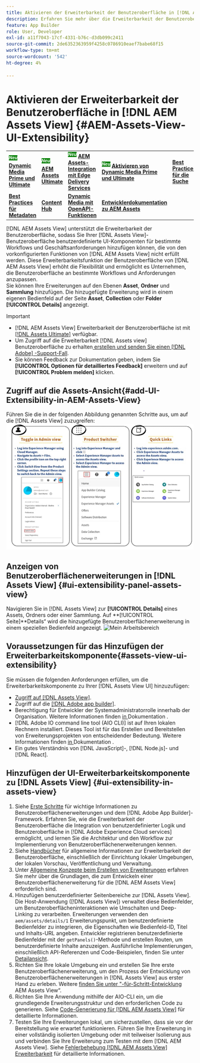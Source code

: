 ```yaml
---
title: Aktivieren der Erweiterbarkeit der Benutzeroberfläche in [!DNL AEM Assets View]
description: Erfahren Sie mehr über die Erweiterbarkeit der Benutzeroberfläche von  [!DNL AEM Assets View]. [!DNL AEM Assets View] -UI, die das Hinzufügen benutzerdefinierter Benutzeroberflächenkomponenten ermöglicht, um bestimmte Geschäftsanforderungen zu erfüllen.
feature: App Builder
role: User, Developer
exl-id: a11f7043-17cf-4331-b76c-d3db099c2411
source-git-commit: 2de6352363959f4258c0786910eaef7babe68f15
workflow-type: tm+mt
source-wordcount: '542'
ht-degree: 4%

---
```


# Aktivieren der Erweiterbarkeit der Benutzeroberfläche in [!DNL AEM Assets View] {#AEM-Assets-View-UI-Extensibility}

<table>
    <tr>
        <td>
            <sup style= "background-color:#008000; color:#FFFFFF; font-weight:bold"><i>Neu</i></sup> <a href="/help/assets/dynamic-media/dm-prime-ultimate.md"><b>Dynamic Media Prime und Ultimate</b></a>
        </td>
        <td>
            <sup style= "background-color:#008000; color:#FFFFFF; font-weight:bold"><i>Neu</i></sup> <a href="/help/assets/assets-ultimate-overview.md"><b>AEM Assets Ultimate</b></a>
        </td>
        <td>
            <sup style= "background-color:#008000; color:#FFFFFF; font-weight:bold"><i>Neu</i></sup> <a href="/help/assets/integrate-aem-assets-edge-delivery-services.md"><b>AEM Assets-Integration mit Edge Delivery Services</b></a>
        </td>
          <td>
            <sup style= "background-color:#008000; color:#FFFFFF; font-weight:bold"><i>Neu</i></sup> <a href="/help/assets/dynamic-media/enable-dynamic-media-prime-and-ultimate.md"><b>Aktivieren von Dynamic Media Prime und Ultimate</b></a>
        </td>
        <td>
            <a href="/help/assets/search-best-practices.md"><b>Best Practices für die Suche</b></a>
        </td>
    </tr>
    <tr>
        <td>
            <a href="/help/assets/metadata-best-practices.md"><b>Best Practices für Metadaten</b></a>
        </td>
        <td>
            <a href="/help/assets/product-overview.md"><b>Content Hub</b></a>
        </td>
        <td>
            <a href="/help/assets/dynamic-media-open-apis-overview.md"><b>Dynamic Media mit OpenAPI-Funktionen</b></a>
        </td>
        <td>
            <a href="https://developer.adobe.com/experience-cloud/experience-manager-apis/"><b>Entwicklerdokumentation zu AEM Assets</b></a>
        </td>
    </tr>
</table>

[!DNL AEM Assets View] unterstützt die Erweiterbarkeit der Benutzeroberfläche, sodass Sie Ihrer [!DNL Assets View]-Benutzeroberfläche benutzerdefinierte UI-Komponenten für bestimmte Workflows und Geschäftsanforderungen hinzufügen können, die von den vorkonfigurierten Funktionen von [!DNL AEM Assets View] nicht erfüllt werden. Diese Erweiterbarkeitsfunktion der Benutzeroberfläche von [!DNL AEM Assets View] erhöht die Flexibilität und ermöglicht es Unternehmen, die Benutzeroberfläche an bestimmte Workflows und Anforderungen anzupassen.\
Sie können Ihre Erweiterungen auf den Ebenen **Asset**, **Ordner** und **Sammlung** hinzufügen. Die hinzugefügte Erweiterung wird in einem eigenen Bedienfeld auf der Seite **Asset**, **Collection** oder **Folder** **[!UICONTROL Details]** angezeigt.

>[!IMPORTANT]
>
> * [!DNL AEM Assets View] Erweiterbarkeit der Benutzeroberfläche ist mit [[!DNL Assets Ultimate]](/help/assets/assets-ultimate-overview.md) verfügbar.
> * Um Zugriff auf die Erweiterbarkeit [!DNL Assets view] Benutzeroberfläche zu erhalten[ erstellen und senden Sie einen  [!DNL Adobe] -Support-Fall](https://helpx.adobe.com/de/enterprise/using/support-for-experience-cloud.html).
> * Sie können Feedback zur Dokumentation geben, indem Sie **[!UICONTROL Optionen für detailliertes Feedback]** erweitern und auf **[!UICONTROL Problem melden]** klicken.

## <a id="1"></a> Zugriff auf die Assets-Ansicht{#add-UI-Extensibility-in-AEM-Assets-View}

Führen Sie die in der folgenden Abbildung genannten Schritte aus, um auf die [!DNL Assets View] zuzugreifen:
![access-assets-view-ui](/help/assets/assets/access-assets-view.jpg)

## Anzeigen von Benutzeroberflächenerweiterungen in [!DNL Assets View] {#ui-extensibility-panel-assets-view}

Navigieren Sie in [!DNL Assets View] zur **[!UICONTROL Details]** eines Assets, Ordners oder einer Sammlung. Auf **[!UICONTROL Seite]**Details“ wird die hinzugefügte Benutzeroberflächenerweiterung in einem speziellen Bedienfeld angezeigt.
![Mein Arbeitsbereich](/help/assets/assets/my-workspace-assets-view3.png)

## Voraussetzungen für das Hinzufügen der Erweiterbarkeitskomponente{#assets-view-ui-extensibility}

Sie müssen die folgenden Anforderungen erfüllen, um die Erweiterbarkeitskomponente zu Ihrer [!DNL Assets View UI] hinzuzufügen:

* [Zugriff auf [!DNL Assets View]](#1).
* Zugriff auf die [[!DNL Adobe app builder]](https://developer.adobe.com/app-builder/docs/overview/).
* Berechtigung für Entwickler der Systemadministratorrolle innerhalb der Organisation. Weitere Informationen finden [ in ](https://developer.adobe.com/uix/docs/guides/get-access/) Dokumentation .
* [!DNL Adobe IO command line tool (AIO CLI)] ist auf Ihren lokalen Rechnern installiert. Dieses Tool ist für das Erstellen und Bereitstellen von Erweiterungsprojekten von entscheidender Bedeutung. Weitere Informationen finden [ in ](https://developer.adobe.com/app-builder/docs/getting_started/#local-environment-set-up) Dokumentation .
* Ein gutes Verständnis von [!DNL JavaScript]-, [!DNL Node.js]- und [!DNL React].

## Hinzufügen der UI-Erweiterbarkeitskomponente zu [!DNL Assets View] {#ui-extensibility-in-assets-view}

1. Siehe [Erste Schritte](https://developer.adobe.com/uix/docs/getting-started/) für wichtige Informationen zu Benutzeroberflächenerweiterungen und dem [!DNL Adobe App Builder]-Framework. Erfahren Sie, wie die Erweiterbarkeit der Benutzeroberfläche die Integration von benutzerdefinierter Logik und Benutzeroberfläche in [!DNL Adobe Experience Cloud services] ermöglicht, und lernen Sie die Architektur und den Workflow zur Implementierung von Benutzeroberflächenerweiterungen kennen.
1. Siehe [Handbücher](https://developer.adobe.com/uix/docs/guides/) für allgemeine Informationen zur Erweiterbarkeit der Benutzeroberfläche, einschließlich der Einrichtung lokaler Umgebungen, der lokalen Vorschau, Veröffentlichung und Verwaltung.
1. Unter [Allgemeine Konzepte beim Erstellen von Erweiterungen](https://developer.adobe.com/uix/docs/services/aem-assets-view/api/commons/) erfahren Sie mehr über die Grundlagen, die zum Entwickeln einer Benutzeroberflächenerweiterung für die [!DNL AEM Assets View] erforderlich sind.
1. Hinzufügen benutzerdefinierter Seitenbereiche zur [!DNL Assets View]. Die Host-Anwendung ([!DNL Assets View]) verwaltet diese Bedienfelder, um Benutzeroberflächeninteraktionen wie Umschalten und Deep-Linking zu verarbeiten. Erweiterungen verwenden den `aem/assets/details/1` Erweiterungspunkt, um benutzerdefinierte Bedienfelder zu integrieren, die Eigenschaften wie Bedienfeld-ID, Titel und Inhalts-URL angeben. Entwickler registrieren benutzerdefinierte Bedienfelder mit der `getPanels()`-Methode und erstellen Routen, um benutzerdefinierte Inhalte anzuzeigen. Ausführliche Implementierungen, einschließlich API-Referenzen und Code-Beispielen, finden Sie unter [Detailansicht](https://developer.adobe.com/uix/docs/services/aem-assets-view/api/details-view/).
1. Richten Sie Ihre lokale Umgebung ein und erstellen Sie Ihre erste Benutzeroberflächenerweiterung, um den Prozess der Entwicklung von Benutzeroberflächenerweiterungen in [!DNL Assets View] aus erster Hand zu erleben. Weitere [ finden Sie unter &quot;-für-Schritt-Entwicklung ](https://developer.adobe.com/uix/docs/services/aem-assets-view/extension-development/) AEM Assets View“.
1. Richten Sie Ihre Anwendung mithilfe der AIO-CLI ein, um die grundlegende Erweiterungsstruktur und den erforderlichen Code zu generieren. Siehe [Code-Generierung für [!DNL AEM Assets View]](https://developer.adobe.com/uix/docs/services/aem-assets-view/code-generation/) für detaillierte Informationen.
1. Testen Sie Ihre Erweiterungen lokal, um sicherzustellen, dass sie vor der Bereitstellung wie erwartet funktionieren. Führen Sie Ihre Erweiterung in einer vollständig isolierten Umgebung oder mit teilweiser Isolierung aus und verbinden Sie Ihre Erweiterung zum Testen mit dem [!DNL AEM Assets View]. Siehe [Fehlerbehebung  [!DNL AEM Assets View] Erweiterbarkeit](https://developer.adobe.com/uix/docs/services/aem-assets-view/debug/) für detaillierte Informationen.
